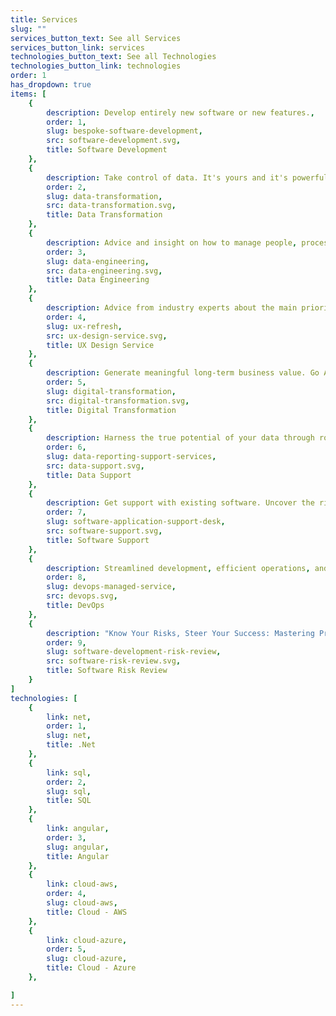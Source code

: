 ```yaml
---
title: Services
slug: ""
services_button_text: See all Services
services_button_link: services
technologies_button_text: See all Technologies
technologies_button_link: technologies
order: 1
has_dropdown: true
items: [
    {
        description: Develop entirely new software or new features.,
        order: 1,
        slug: bespoke-software-development,
        src: software-development.svg,
        title: Software Development
    },
    {
        description: Take control of data. It's yours and it's powerful.,
        order: 2,
        slug: data-transformation,
        src: data-transformation.svg,
        title: Data Transformation
    },
    {
        description: Advice and insight on how to manage people, process and culture,
        order: 3,
        slug: data-engineering,
        src: data-engineering.svg,
        title: Data Engineering
    },
    {
        description: Advice from industry experts about the main priorities.,
        order: 4,
        slug: ux-refresh,
        src: ux-design-service.svg,
        title: UX Design Service
    },
    {
        description: Generate meaningful long-term business value. Go Agile, adopt DevOps or move to the cloud.,
        order: 5,
        slug: digital-transformation,
        src: digital-transformation.svg,
        title: Digital Transformation
    },
    {
        description: Harness the true potential of your data through robust and insightful reporting.,
        order: 6,
        slug: data-reporting-support-services,
        src: data-support.svg,
        title: Data Support
    },
    {
        description: Get support with existing software. Uncover the risks you know are there.,
        order: 7,
        slug: software-application-support-desk,
        src: software-support.svg,
        title: Software Support
    },
    {
        description: Streamlined development, efficient operations, and accelerate releasing of features.,
        order: 8,
        slug: devops-managed-service,
        src: devops.svg,
        title: DevOps
    },
    {
        description: "Know Your Risks, Steer Your Success: Mastering Practical Software Development with Informed Risk Assessment.",
        order: 9,
        slug: software-development-risk-review,
        src: software-risk-review.svg,
        title: Software Risk Review
    }
]
technologies: [
    {
        link: net,
        order: 1,
        slug: net,
        title: .Net
    },
    {
        link: sql,
        order: 2,
        slug: sql,
        title: SQL
    },
    {
        link: angular,
        order: 3,
        slug: angular,
        title: Angular
    },
    {
        link: cloud-aws,
        order: 4,
        slug: cloud-aws,
        title: Cloud - AWS
    },
    {
        link: cloud-azure,
        order: 5,
        slug: cloud-azure,
        title: Cloud - Azure
    },

]
---
```

